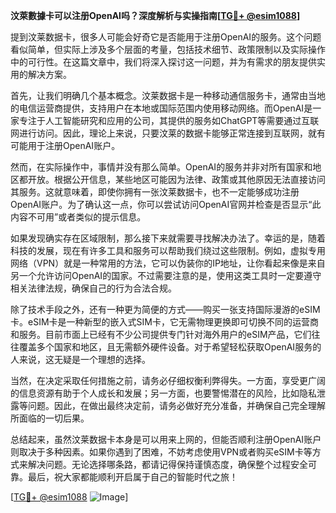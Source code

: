 **汶萊數據卡可以注册OpenAI吗？深度解析与实操指南[[TG💪+ @esim1088](https://t.me/s/esim1088)]**

提到汶莱数据卡，很多人可能会好奇它是否能用于注册OpenAI的服务。这个问题看似简单，但实际上涉及多个层面的考量，包括技术细节、政策限制以及实际操作中的可行性。在这篇文章中，我们将深入探讨这一问题，并为有需求的朋友提供实用的解决方案。

首先，让我们明确几个基本概念。汶莱数据卡是一种移动通信服务卡，通常由当地的电信运营商提供，支持用户在本地或国际范围内使用移动网络。而OpenAI是一家专注于人工智能研究和应用的公司，其提供的服务如ChatGPT等需要通过互联网进行访问。因此，理论上来说，只要汶莱的数据卡能够正常连接到互联网，就有可能用于注册OpenAI账户。

然而，在实际操作中，事情并没有那么简单。OpenAI的服务并非对所有国家和地区都开放。根据公开信息，某些地区可能因为法律、政策或其他原因无法直接访问其服务。这就意味着，即使你拥有一张汶莱数据卡，也不一定能够成功注册OpenAI账户。为了确认这一点，你可以尝试访问OpenAI官网并检查是否显示“此内容不可用”或者类似的提示信息。

如果发现确实存在区域限制，那么接下来就需要寻找解决办法了。幸运的是，随着科技的发展，现在有许多工具和服务可以帮助我们绕过这些限制。例如，虚拟专用网络（VPN）就是一种常用的方法，它可以伪装你的IP地址，让你看起来像是来自另一个允许访问OpenAI的国家。不过需要注意的是，使用这类工具时一定要遵守相关法律法规，确保自己的行为合法合规。

除了技术手段之外，还有一种更为简便的方式——购买一张支持国际漫游的eSIM卡。eSIM卡是一种新型的嵌入式SIM卡，它无需物理更换即可切换不同的运营商和服务。目前市面上已经有不少公司提供专门针对海外用户的eSIM产品，它们往往覆盖多个国家和地区，且无需额外硬件设备。对于希望轻松获取OpenAI服务的人来说，这无疑是一个理想的选择。

当然，在决定采取任何措施之前，请务必仔细权衡利弊得失。一方面，享受更广阔的信息资源有助于个人成长和发展；另一方面，也要警惕潜在的风险，比如隐私泄露等问题。因此，在做出最终决定前，请务必做好充分准备，并确保自己完全理解所面临的一切后果。

总结起来，虽然汶莱数据卡本身是可以用来上网的，但能否顺利注册OpenAI账户则取决于多种因素。如果你遇到了困难，不妨考虑使用VPN或者购买eSIM卡等方式来解决问题。无论选择哪条路，都请记得保持谨慎态度，确保整个过程安全可靠。最后，祝大家都能顺利开启属于自己的智能时代之旅！

[[TG💪+ @esim1088](https://t.me/s/esim1088) ![Image](https://i.postimg.cc/4NQfJmqS/Snipaste-2025-05-13-00-14-12.png)]